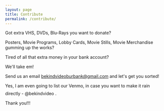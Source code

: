 ```yaml
---
layout: page
title: Contribute
permalink: /contribute/
---
```


Got extra VHS, DVDs, Blu-Rays you want to donate? 

Posters, Movie Programs, Lobby Cards, Movie Stills, Movie Merchandise gumming up the works?

Tired of all that extra money in your bank account?

We'll take em! 

Send us an email bekindvideoburbank@gmail.com and let's get you sorted!

Yes, I am even going to list our Venmo, in case you want to make it rain $$$$ directly - @bekindvideo . 

Thank you!!!
